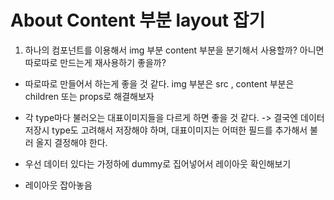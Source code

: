 # About Content 부분 layout 잡기

1. 하나의 컴포넌트를 이용해서 img 부분 content 부분을 분기해서 사용할까? 아니면
   따로따로 만드는게 재사용하기 좋을까?

- 따로따로 만들어서 하는게 좋을 것 같다. img 부분은 src , content 부분은
  children 또는 props로 해결해보자

- 각 type마다 불러오는 대표이미지들을 다르게 하면 좋을 것 같다. -> 결국엔 데이터
  저장시 type도 고려해서 저장해야 하며, 대표이미지는 어떠한 필드를 추가해서 불러
  올지 결정해야 한다.

- 우선 데이터 있다는 가정하에 dummy로 집어넣어서 레이아웃 확인해보기

- 레이아웃 잡아놓음
